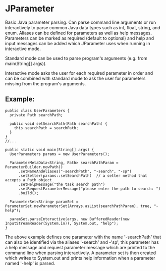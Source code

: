 JParameter
==========

Basic Java parameter parsing.  Can parse command line arguments or run interactively to parse common Java data types such as int, float, string, and enum. 
Aliases can be defined for parameters as well as help messages. 
Parameters can be marked as required (default to optional) and help and input messages can be added which JParameter uses when running in interactive mode. 

Standard mode can be used to parse program's arguments (e.g. from main(String[] args)). 

Interactive mode asks the user for each required parameter in order and can be combined with standard mode to ask the user for parameters missing from the program's arguments. 

Example:
--------

    public class UserParameters {
      private Path searchPath;
      
      public void setSearchPath(Path searchPath) {
        this.searchPath = searchPath;
      }
    }
    //...
    
    public static void main(String[] args) {
      UserParameters params = new UserParameters();
      
      ParameterMetaData<String, Path> searchPathParam = ParameterBuilder.newPath()
          .setNameAndAliases("-searchPath", "-search", "-sp")
          .setSetter(params::setSearchPath)  // a setter method that accepts a Path object
          .setHelpMessage("the task search path")
          .setRequestParameterMessage("please enter the path to search: ")
          .build();

      ParameterSet<String> paramSet = ParameterSet.newParameterSet(Arrays.asList(searchPathParam), true, "-help");

      paramSet.parseInteractive(args, new BufferedReader(new InputStreamReader(System.in)), System.out, "help");
	}

The above example defines one parameter with the name '-searchPath' that can also be identified via the aliases '-search' and -'sp', this parameter has a help message and request parameter message which are printed to the command line when parsing interactively.
A parameter set is then created which writes to System.out and prints help information when a parameter named '-help' is parsed.

